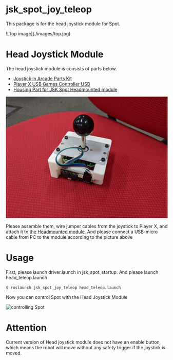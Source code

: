 # jsk_spot_joy_teleop

This package is for the head joystick module for Spot.

<a picture of Spot with the head joystick module>
![Top image](./images/top.jpg)

# Head Joystick Module

The head joystick module is consists of parts below.

* [Joystick in Arcade Parts Kit](https://www.switch-science.com/catalog/5792/)
* [Player X USB Games Controller USB](https://www.switch-science.com/catalog/5793/)
* [Housing Part for JSK Spot Headmounted module](./designs/joy_mount_housing.stl)

![Head joystick module](./images/head_joy_module.jpg)

Please assemble them, wire jumper cables from the joystick to Player X, and attach it to [the Headmounted module](../jsk_spot_startup/README.md).
And please connect a USB-micro cable from PC to the module according to the picture above

# Usage

First, please launch driver.launch in jsk_spot_startup.
And please launch head_teleop.launch

```
$ roslaunch jsk_spot_joy_teleop head_teleop.launch
```

Now you can control Spot with the Head Joystick Module

![controlling Spot](./images/spot_controlled.gif)

# Attention

Current version of Head joystick module does not have an enable button, which means the robot will move without any safety trigger if the joystick is moved.
